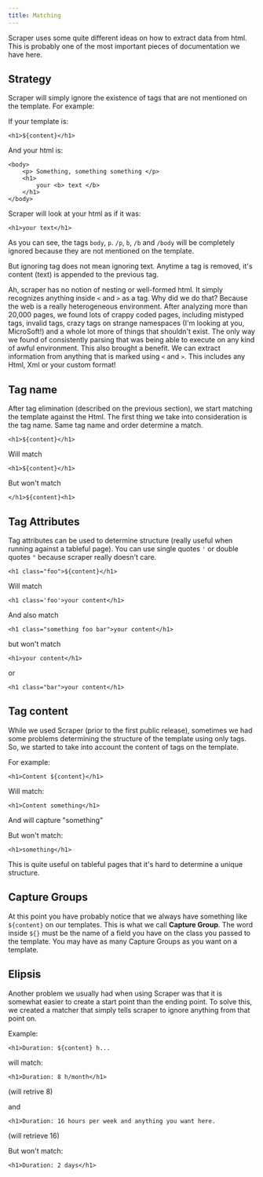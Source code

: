 ```yaml
---
title: Matching
---
```


Scraper uses some quite different ideas on how to extract data from html. This is probably one of the most important pieces of documentation we have here.

## Strategy

Scraper will simply ignore the existence of tags that are not mentioned on the template. For example:

If your template is:

    <h1>${content}</h1>

And your html is:

    <body>
    	<p> Something, something something </p>
    	<h1> 
    		your <b> text </b>
    	</h1>
    </body>

Scraper will look at your html as if it was:

    <h1>your text</h1>

As you can see, the tags `body`, `p`. `/p`, `b`, `/b` and `/body` will be completely ignored because they are not mentioned on the template.

But ignoring tag does not mean ignoring text. Anytime a tag is removed, it's content (text) is appended to the previous tag. 

Ah, scraper has no notion of nesting or well-formed html. It simply recognizes anything inside ` < ` and ` > ` as a tag. Why did we do that? Because the web is a really heterogeneous environment. After analyzing more than 20,000 pages, we found lots of crappy coded pages, including mistyped tags, invalid tags, crazy tags on strange namespaces (I'm looking at you, MicroSoft!) and a whole lot more of things that shouldn't exist. The only way we found of consistently parsing that was being able to execute on any kind of awful environment. This also brought a benefit. We can extract information from anything that is marked using ` < ` and ` > `. This includes any Html, Xml or your custom format!

## Tag name

After tag elimination (described on the previous section), we start matching the template against the Html. The first thing we take into consideration is the tag name. Same tag name and order determine a match.

    <h1>${content}</h1>

Will match

    <h1>${content}</h1>

But won't match

    </h1>${content}<h1>

## Tag Attributes

Tag attributes can be used to determine structure (really useful when running against a tableful page). You can use single quotes `'` or double quotes `"` because scraper really doesn't care.

    <h1 class="foo">${content}</h1>

Will match

    <h1 class='foo'>your content</h1>

And also match

    <h1 class="something foo bar">your content</h1>

but won't match

    <h1>your content</h1>

or

    <h1 class="bar">your content</h1>

## Tag content

While we used Scraper (prior to the first public release), sometimes we had some problems determining the structure of the template using only tags. So, we started to take into account the content of tags on the template.

For example:

    <h1>Content ${content}</h1>

Will match:

    <h1>Content something</h1>

And will capture "something"

But won't match:

    <h1>something</h1>

This is quite useful on tableful pages that it's hard to determine a unique structure.

## Capture Groups

At this point you have probably notice that we always have something like `${content}` on our templates. This is what we call **Capture Group**. The word inside `${}` must be the name of a field you have on the class you passed to the template. You may have as many Capture Groups as you want on a template.

## Elipsis

Another problem we usually had when using Scraper was that it is somewhat easier to create a start point than the ending point. To solve this, we created a matcher that simply tells scraper to ignore anything from that point on.

Example:

    <h1>Duration: ${content} h...

will match:

    <h1>Duration: 8 h/month</h1>

(will retrive 8)

and 

    <h1>Duration: 16 hours per week and anything you want here.

(will retrieve 16)

But won't match:

    <h1>Duration: 2 days</h1>

